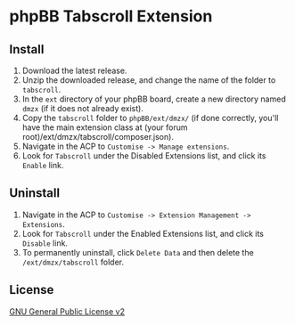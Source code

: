 # phpBB Tabscroll Extension

## Install

1. Download the latest release.
2. Unzip the downloaded release, and change the name of the folder to `tabscroll`.
3. In the `ext` directory of your phpBB board, create a new directory named `dmzx` (if it does not already exist).
4. Copy the `tabscroll` folder to `phpBB/ext/dmzx/` (if done correctly, you'll have the main extension class at (your forum root)/ext/dmzx/tabscroll/composer.json).
5. Navigate in the ACP to `Customise -> Manage extensions`.
6. Look for `Tabscroll` under the Disabled Extensions list, and click its `Enable` link.

## Uninstall

1. Navigate in the ACP to `Customise -> Extension Management -> Extensions`.
2. Look for `Tabscroll` under the Enabled Extensions list, and click its `Disable` link.
3. To permanently uninstall, click `Delete Data` and then delete the `/ext/dmzx/tabscroll` folder.

## License
[GNU General Public License v2](http://opensource.org/licenses/GPL-2.0)
